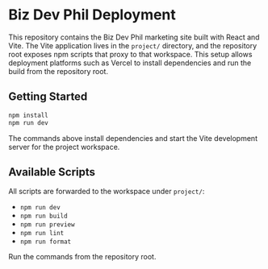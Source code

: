 # Biz Dev Phil Deployment

This repository contains the Biz Dev Phil marketing site built with React and Vite. The Vite application lives in the `project/` directory, and the repository root exposes npm scripts that proxy to that workspace. This setup allows deployment platforms such as Vercel to install dependencies and run the build from the repository root.

## Getting Started

```bash
npm install
npm run dev
```

The commands above install dependencies and start the Vite development server for the project workspace.

## Available Scripts

All scripts are forwarded to the workspace under `project/`:

- `npm run dev`
- `npm run build`
- `npm run preview`
- `npm run lint`
- `npm run format`

Run the commands from the repository root.
